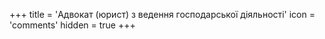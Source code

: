 +++
title = 'Адвокат (юрист) з ведення господарської діяльності'
icon = 'comments'
hidden = true
+++